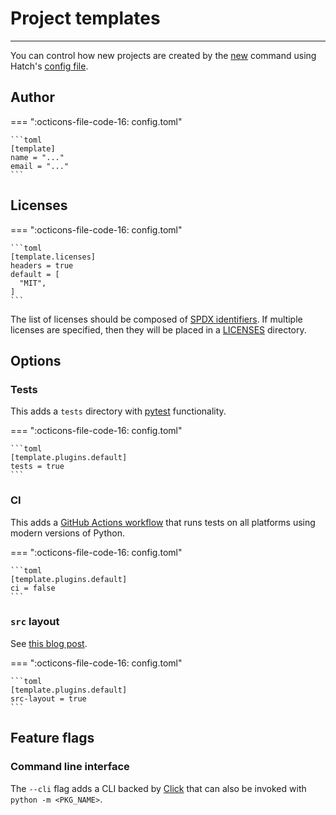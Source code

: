 # Project templates

-----

You can control how new projects are created by the [new](../cli/reference.md#hatch-new) command using Hatch's [config file](hatch.md).

## Author

=== ":octicons-file-code-16: config.toml"

    ```toml
    [template]
    name = "..."
    email = "..."
    ```

## Licenses

=== ":octicons-file-code-16: config.toml"

    ```toml
    [template.licenses]
    headers = true
    default = [
      "MIT",
    ]
    ```

The list of licenses should be composed of [SPDX identifiers](https://spdx.org/licenses/). If multiple licenses are specified, then they will be placed in a [LICENSES](https://reuse.software/faq/#multi-licensing) directory.

## Options

### Tests

This adds a `tests` directory with [pytest](https://github.com/pytest-dev/pytest) functionality.

=== ":octicons-file-code-16: config.toml"

    ```toml
    [template.plugins.default]
    tests = true
    ```

### CI

This adds a [GitHub Actions workflow](https://docs.github.com/en/actions/learn-github-actions/understanding-github-actions#workflows) that runs tests on all platforms using modern versions of Python.

=== ":octicons-file-code-16: config.toml"

    ```toml
    [template.plugins.default]
    ci = false
    ```

### `src` layout

See [this blog post](https://blog.ionelmc.ro/2014/05/25/python-packaging/).

=== ":octicons-file-code-16: config.toml"

    ```toml
    [template.plugins.default]
    src-layout = true
    ```

## Feature flags

### Command line interface

The `--cli` flag adds a CLI backed by [Click](https://github.com/pallets/click) that can also be invoked with `python -m <PKG_NAME>`.
